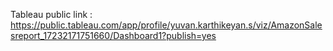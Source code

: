 Tableau public link : https://public.tableau.com/app/profile/yuvan.karthikeyan.s/viz/AmazonSalesreport_17232171751660/Dashboard1?publish=yes
